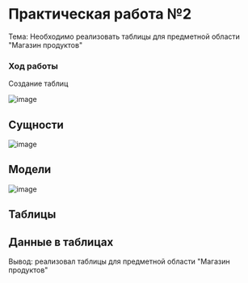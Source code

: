 # Практическая работа №2

Тема: Необходимо реализовать таблицы для предметной области "Магазин продуктов"

### Ход работы

Создание таблиц 

![image](https://user-images.githubusercontent.com/74062671/201840078-7f64cf56-af58-4298-8d59-3bcae34d0014.png)
 
## Сущности
 ![image](https://user-images.githubusercontent.com/74062671/201840489-005e545e-7964-49bc-823a-a5d8ede3473f.png)
## Модели
![image](https://user-images.githubusercontent.com/74062671/201840619-ccfc4fc3-7ef0-4721-a531-77bbdea8f22a.png)
## Таблицы

## Данные в таблицах

Вывод: реализовал таблицы для предметной области "Магазин продуктов"
